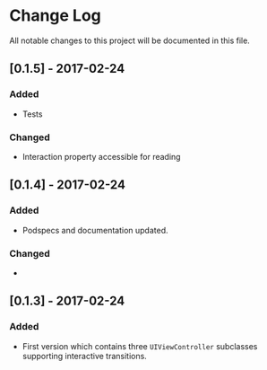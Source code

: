 # Change Log
All notable changes to this project will be documented in this file.

## [0.1.5] - 2017-02-24
### Added
- Tests
### Changed
- Interaction property accessible for reading

## [0.1.4] - 2017-02-24
### Added
- Podspecs and documentation updated.
### Changed
- 

## [0.1.3] - 2017-02-24
### Added
- First version which contains three `UIViewController` subclasses supporting interactive transitions.

